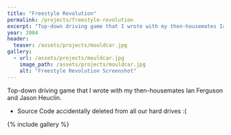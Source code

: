 ```yaml
---
title: "Freestyle Revolution"
permalink: /projects/freestyle-revolution
excerpt: "Top-down driving game that I wrote with my then-housemates Ian Ferguson and Jason Heuclin."
year: 2004
header:
  teaser: /assets/projects/mouldcar.jpg
gallery:
  - url: /assets/projects/mouldcar.jpg
    image_path: /assets/projects/mouldcar.jpg
    alt: "Freestyle Revolution Screenshot"
---
```


Top-down driving game that I wrote with my then-housemates Ian Ferguson and Jason Heuclin.

* Source Code accidentally deleted from all our hard drives :(

{% include gallery %}